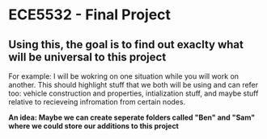 # ECE5532 - Final Project 

## Using this, the goal is to find out exaclty what will be universal to this project

For example: I will be wokring on one situation while you will work on another. This should highlight stuff that we both will be using and can refer too: vehicle construction and properties, intialization stuff, and maybe stuff relative to recieveing infromation from certain nodes. 

**An idea: Maybe we can create seperate folders called "Ben" and "Sam" where we could store our additions to this project**
